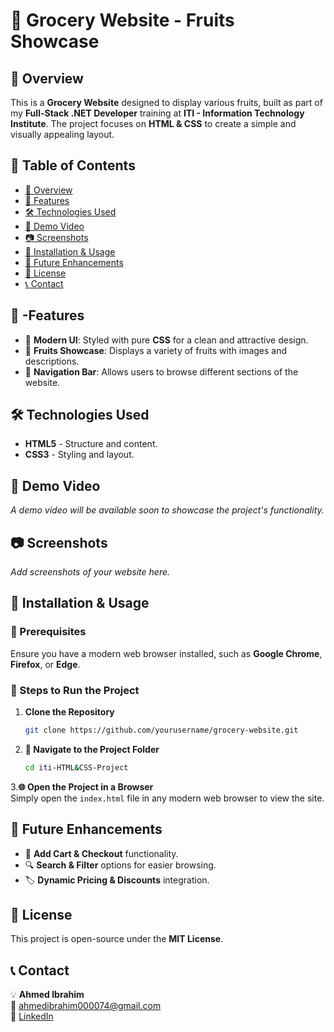 # 🍏 Grocery Website - Fruits Showcase  

## 📌 Overview  
This is a **Grocery Website** designed to display various fruits, built as part of my **Full-Stack .NET Developer** training at **ITI - Information Technology Institute**. The project focuses on **HTML & CSS** to create a simple and visually appealing layout.  

## 📖 Table of Contents  
- [📌 Overview](#-overview)  
- [🚀 Features](#-features)  
- [🛠️ Technologies Used](#-technologies-used)  
- [🎥 Demo Video](#-demo-video)  
- [📷 Screenshots](#-screenshots)  
- [📂 Installation & Usage](#-installation--usage)  
- [📅 Future Enhancements](#-future-enhancements)  
- [📜 License](#-license)  
- [📞 Contact](#-contact)  

## 🚀 -Features  
- 🎨 **Modern UI**: Styled with pure **CSS** for a clean and attractive design.  
- 🍎 **Fruits Showcase**: Displays a variety of fruits with images and descriptions.  
- 🔗 **Navigation Bar**: Allows users to browse different sections of the website.  

## 🛠️ Technologies Used  
- **HTML5** - Structure and content.  
- **CSS3** - Styling and layout.  

## 🎥 Demo Video  
_A demo video will be available soon to showcase the project's functionality._  

## 📷 Screenshots  
_Add screenshots of your website here._  

## 📂 Installation & Usage  
### 📝 Prerequisites  
Ensure you have a modern web browser installed, such as **Google Chrome**, **Firefox**, or **Edge**.  

### 🔧 Steps to Run the Project  
1. **Clone the Repository**  
   ```bash
   git clone https://github.com/yourusername/grocery-website.git
2. **📂 Navigate to the Project Folder**  
   ```bash
   cd iti-HTML&CSS-Project
3.**🌐 Open the Project in a Browser**  
   Simply open the `index.html` file in any modern web browser to view the site.  

## 📅 Future Enhancements  
- 🛒 **Add Cart & Checkout** functionality.  
- 🔍 **Search & Filter** options for easier browsing.  
- 🏷️ **Dynamic Pricing & Discounts** integration.  

## 📜 License  
This project is open-source under the **MIT License**.  

## 📞 Contact  
💡 **Ahmed Ibrahim**  
📧 [ahmedibrahim000074@gmail.com](mailto:ahmedibrahim000074@gmail.com)  
🔗 [LinkedIn](https://www.linkedin.com/in/ahmed-ibrahim-603a38212/)  

